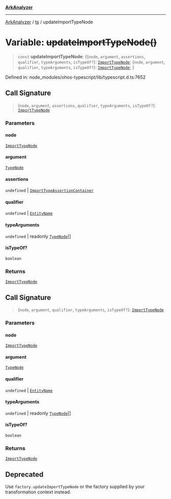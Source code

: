 [**ArkAnalyzer**](../../../../README.md)

***

[ArkAnalyzer](../../../../globals.md) / [ts](../README.md) / updateImportTypeNode

# Variable: ~~updateImportTypeNode()~~

> `const` **updateImportTypeNode**: \{(`node`, `argument`, `assertions`, `qualifier`, `typeArguments`, `isTypeOf?`): [`ImportTypeNode`](../interfaces/ImportTypeNode.md); (`node`, `argument`, `qualifier`, `typeArguments`, `isTypeOf?`): [`ImportTypeNode`](../interfaces/ImportTypeNode.md); \}

Defined in: node\_modules/ohos-typescript/lib/typescript.d.ts:7652

## Call Signature

> (`node`, `argument`, `assertions`, `qualifier`, `typeArguments`, `isTypeOf?`): [`ImportTypeNode`](../interfaces/ImportTypeNode.md)

### Parameters

#### node

[`ImportTypeNode`](../interfaces/ImportTypeNode.md)

#### argument

[`TypeNode`](../interfaces/TypeNode.md)

#### assertions

`undefined` | [`ImportTypeAssertionContainer`](../interfaces/ImportTypeAssertionContainer.md)

#### qualifier

`undefined` | [`EntityName`](../type-aliases/EntityName.md)

#### typeArguments

`undefined` | readonly [`TypeNode`](../interfaces/TypeNode.md)[]

#### isTypeOf?

`boolean`

### Returns

[`ImportTypeNode`](../interfaces/ImportTypeNode.md)

## Call Signature

> (`node`, `argument`, `qualifier`, `typeArguments`, `isTypeOf?`): [`ImportTypeNode`](../interfaces/ImportTypeNode.md)

### Parameters

#### node

[`ImportTypeNode`](../interfaces/ImportTypeNode.md)

#### argument

[`TypeNode`](../interfaces/TypeNode.md)

#### qualifier

`undefined` | [`EntityName`](../type-aliases/EntityName.md)

#### typeArguments

`undefined` | readonly [`TypeNode`](../interfaces/TypeNode.md)[]

#### isTypeOf?

`boolean`

### Returns

[`ImportTypeNode`](../interfaces/ImportTypeNode.md)

## Deprecated

Use `factory.updateImportTypeNode` or the factory supplied by your transformation context instead.
